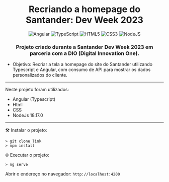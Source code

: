 <h1 align="center"> Recriando a homepage do Santander: Dev Week 2023</h1>


<div align="center">

![Angular](https://img.shields.io/badge/angular-%23DD0031.svg?style=for-the-badge&logo=angular&logoColor=white) 
![TypeScript](https://img.shields.io/badge/typescript-%23007ACC.svg?style=for-the-badge&logo=typescript&logoColor=white)
![HTML5](https://img.shields.io/badge/html5-%23E34F26.svg?style=for-the-badge&logo=html5&logoColor=white)
![CSS3](https://img.shields.io/badge/css3-%231572B6.svg?style=for-the-badge&logo=css3&logoColor=white)
![NodeJS](https://img.shields.io/badge/node.js-6DA55F?style=for-the-badge&logo=node.js&logoColor=white)


### Projeto criado durante a Santander Dev Week 2023 em parceria com a DIO (Digital Innovation One). 

</div>

- Objetivo: Recriar a tela a homepage do site do Santander utilizando Typescript e Angular, com consumo de API para mostrar os dados personalizados do cliente.

-----

Neste projeto foram utilizados:
- Angular (Typescript)
- Html
- CSS
- NodeJs 18.17.0 

-----
🛠 Instalar o projeto:
```
> git clone link
> npm install
```
🌐 Executar o projeto:

```
> ng serve
``` 
Abrir o endereço no navegador: `http://localhost:4200`
